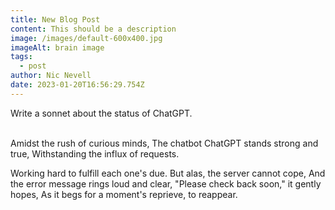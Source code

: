```yaml
---
title: New Blog Post
content: This should be a description
image: /images/default-600x400.jpg
imageAlt: brain image
tags:
  - post
author: Nic Nevell
date: 2023-01-20T16:56:29.754Z
---
```

Write a sonnet about the status of ChatGPT.

\
Amidst the rush of curious minds, The chatbot ChatGPT stands strong and true, Withstanding the influx of requests.

Working hard to fulfill each one's due. But alas, the server cannot cope, And the error message rings loud and clear, "Please check back soon," it gently hopes, As it begs for a moment's reprieve, to reappear.